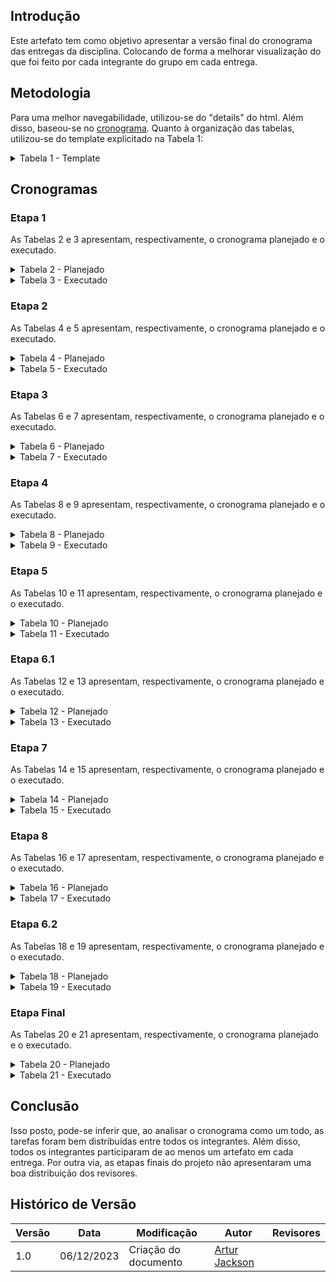 ## Introdução

Este artefato tem como objetivo apresentar a versão final do cronograma das entregas da disciplina. Colocando de forma a melhorar visualização do que foi feito por cada integrante do grupo em cada entrega.

## Metodologia

Para uma melhor navegabilidade, utilizou-se do "details" do html. Além disso, baseou-se no [cronograma](/docs/planejamentoProj/cronograma_executado.md). Quanto à organização das tabelas, utilizou-se do template explicitado na Tabela 1:

<details>

<summary> Tabela 1 - Template </summary>

<center>

<table>
    <tr>
        <td></td>
        <td><b><a href = "https://github.com/Amandaaaaabreu">Amanda Gonçalves</b></td>
        <td><b><a href = "https://github.com/arthurrsousa">Arthur Sousa</b></td>
        <td><b><a href = "https://github.com/artur-jack">Artur Jackson</b></td>
        <td><b><a href = "https://github.com/FauseSkyWalker">Fause Carlos</b></td>
        <td><b><a href = "https://github.com/FHansen98">Felipe Hansen</b></td>
        <td><b><a href = "https://github.com/Juan-Ricarte">Juan Pablo</b></td>
        <td><b><a href = "https://github.com/lucaslobao-18">Lucas Lobão</b></td>
    </tr>
    <tr>
        <td><b>Período de Desenvolvimento</b></td>
        <td>-</td>
        <td>-</td>
        <td>-</td>
        <td>-</td>
        <td>-</td>
        <td>-</td>
        <td>-</b></td>
    </tr>
    <tr>
        <td>Atividade realizada(s).</td>
        <td><ul></ul></td>
        <td><ul></ul></td>
        <td><ul></ul></td>
        <td><ul></ul></td>
        <td><ul></ul></td>
        <td><ul></ul></td>
        <td><ul></ul></td>
    </tr>
    <tr>
        <td><b>Período de revisão</b></td>
        <td>-</td>
        <td>-</td>
        <td>-</td>
        <td>-</td>
        <td>-</td>
        <td>-</td>
        <td>-</td>
    </tr>
    <tr>
        <td>Atividade revisada(s).</td>
        <td><ul></ul></td>
        <td><ul></ul></td>
        <td><ul></ul></td>
        <td><ul></ul></td>
        <td><ul></ul></td>
        <td><ul></ul></td>
        <td><ul></ul></td>
    </tr>
</table>

<font>Fonte: <a href='https://github.com/artur-jack'>Artur Jackson</a></font>

</center>

</details>

## Cronogramas

### Etapa 1

As Tabelas 2 e 3 apresentam, respectivamente, o cronograma planejado e o executado.

<details>

<summary> Tabela 2 - Planejado </summary>

<center>

<table>
    <tr>
        <td></td>
        <td><b><a href = "https://github.com/Amandaaaaabreu">Amanda Gonçalves</b></td>
        <td><b><a href = "https://github.com/arthurrsousa">Arthur Sousa</b></td>
        <td><b><a href = "https://github.com/artur-jack">Artur Jackson</b></td>
        <td><b><a href = "https://github.com/FauseSkyWalker">Fause Carlos</b></td>
        <td><b><a href = "https://github.com/FHansen98">Felipe Hansen</b></td>
        <td><b><a href = "https://github.com/Juan-Ricarte">Juan Pablo</b></td>
        <td><b><a href = "https://github.com/lucaslobao-18">Lucas Lobão</b></td>
    </tr>
    <tr>
        <td><b>Período de Desenvolvimento</b></td>
        <td>30/08/2023 <br> 22/09/2023</td>
        <td>-</td>
        <td>-</td>
        <td>-</td>
        <td>-</td>
        <td>-</td>
        <td>-</b></td>
    </tr>
    <tr>
        <td>Atividade realizada(s).</td>
        <td><ul><li><a href = "https://interacao-humano-computador.github.io/2023.2--BRB-Mobilidade/planejamentoProj/lista_Site/">Sites avaliados</a>; <br></li><li> <a href = "https://interacao-humano-computador.github.io/2023.2--BRB-Mobilidade/planejamentoProj/site/">Site selecionado</a>; <br></li><li> <a href = "https://interacao-humano-computador.github.io/2023.2--BRB-Mobilidade/planejamentoProj/heat/">Heatmap</a>; <br></li><li> <a href = "https://interacao-humano-computador.github.io/2023.2--BRB-Mobilidade/planejamentoProj/ferramentas/">Ferramentas</a>; <br></li><li> <a href = "https://interacao-humano-computador.github.io/2023.2--BRB-Mobilidade/">Documentar equipe</a>;</li></ul></td>
        <td><ul><li><a href = "https://interacao-humano-computador.github.io/2023.2--BRB-Mobilidade/planejamentoProj/lista_Site/">Sites avaliados</a>; <br></li> <li><a href = "https://interacao-humano-computador.github.io/2023.2--BRB-Mobilidade/planejamentoProj/site/">Site selecionado</a>; <br></li><li> <a href = "https://interacao-humano-computador.github.io/2023.2--BRB-Mobilidade/planejamentoProj/heat/">Heatmap</a>; <br></li><li> <a href = "https://interacao-humano-computador.github.io/2023.2--BRB-Mobilidade/planejamentoProj/ferramentas/">Ferramentas</a>;<br></li><li> <a href = "https://interacao-humano-computador.github.io/2023.2--BRB-Mobilidade/planejamentoProj/cronogramas/#introducao">Cronograma</a>;</li><li> <a href = "https://interacao-humano-computador.github.io/2023.2--BRB-Mobilidade/">Documentar equipe</a>;</li></ul></td>
        <td><ul><li><a href = "https://interacao-humano-computador.github.io/2023.2--BRB-Mobilidade/planejamentoProj/lista_Site/">Sites avaliados</a>; <br></li> <li><a href = "https://interacao-humano-computador.github.io/2023.2--BRB-Mobilidade/planejamentoProj/site/">Site selecionado</a>; <br></li><li> <a href = "https://interacao-humano-computador.github.io/2023.2--BRB-Mobilidade/planejamentoProj/heat/">Heatmap</a>; <br></li><li> <a href = "https://interacao-humano-computador.github.io/2023.2--BRB-Mobilidade/planejamentoProj/ferramentas/">Ferramentas</a>;<br></li><li> <a href = "https://interacao-humano-computador.github.io/2023.2--BRB-Mobilidade/planejamentoProj/cronogramas/#introducao">Cronograma</a>;</li></ul></td>
        <td><ul><li><a href = "https://interacao-humano-computador.github.io/2023.2--BRB-Mobilidade/planejamentoProj/lista_Site/">Sites avaliados</a>; <br></li> <li><a href = "https://interacao-humano-computador.github.io/2023.2--BRB-Mobilidade/planejamentoProj/site/">Site selecionado</a>; <br></li><li> <a href = "https://interacao-humano-computador.github.io/2023.2--BRB-Mobilidade/planejamentoProj/heat/">Heatmap</a>; <br></li><li> <a href = "https://interacao-humano-computador.github.io/2023.2--BRB-Mobilidade/planejamentoProj/ferramentas/">Ferramentas</a>;<br></li><li> <a href = "https://interacao-humano-computador.github.io/2023.2--BRB-Mobilidade/planejamentoProj/process_des/">Processo de design</a>;</li></ul></td>
        <td><ul><li><a href = "https://interacao-humano-computador.github.io/2023.2--BRB-Mobilidade/planejamentoProj/lista_Site/">Sites avaliados</a>; <br></li><li> <a href = "https://interacao-humano-computador.github.io/2023.2--BRB-Mobilidade/planejamentoProj/site/">Site selecionado</a>; <br></li><li> <a href = "https://interacao-humano-computador.github.io/2023.2--BRB-Mobilidade/planejamentoProj/heat/">Heatmap</a>; <br></li><li> <a href = "https://interacao-humano-computador.github.io/2023.2--BRB-Mobilidade/planejamentoProj/ferramentas/">Ferramentas</a>; <br><li> Criação do gitpages</li></ul></td>
        <td><ul><li><a href = "https://interacao-humano-computador.github.io/2023.2--BRB-Mobilidade/planejamentoProj/lista_Site/">Sites avaliados</a>; <br></li> <li><a href = "https://interacao-humano-computador.github.io/2023.2--BRB-Mobilidade/planejamentoProj/site/">Site selecionado</a>; <br></li><li> <a href = "https://interacao-humano-computador.github.io/2023.2--BRB-Mobilidade/planejamentoProj/heat/">Heatmap</a>; <br></li><li> <a href = "https://interacao-humano-computador.github.io/2023.2--BRB-Mobilidade/planejamentoProj/ferramentas/">Ferramentas</a>;<br></li><li> <a href = "https://interacao-humano-computador.github.io/2023.2--BRB-Mobilidade/">Documentar equipe</a>;</li></ul></td>
        <td><ul><li><a href = "https://interacao-humano-computador.github.io/2023.2--BRB-Mobilidade/planejamentoProj/lista_Site/">Sites avaliados</a>; <br></li> <li><a href = "https://interacao-humano-computador.github.io/2023.2--BRB-Mobilidade/planejamentoProj/site/">Site selecionado</a>; <br></li><li> <a href = "https://interacao-humano-computador.github.io/2023.2--BRB-Mobilidade/planejamentoProj/heat/">Heatmap</a>; <br></li><li> <a href = "https://interacao-humano-computador.github.io/2023.2--BRB-Mobilidade/planejamentoProj/ferramentas/">Ferramentas</a>;<br></li><li> <a href = "https://interacao-humano-computador.github.io/2023.2--BRB-Mobilidade/planejamentoProj/process_des/">Processo de design</a>;</li></ul></td>
    </tr>
    <tr>
        <td>Período de revisão</td>
        <td>02/09/2023 <br> 23/09/2023</td>
        <td>-</td>
        <td>-</td>
        <td>-</td>
        <td>-</td>
        <td>-</td>
        <td></td>
    </tr>
    <tr>
        <td><b>Atividade revisada(s).</b></td>
        <td><ul><li><a href = "https://interacao-humano-computador.github.io/2023.2--BRB-Mobilidade/planejamentoProj/lista_Site/">Sites avaliados</a>; <br></li> <li><a href = "https://interacao-humano-computador.github.io/2023.2--BRB-Mobilidade/planejamentoProj/site/">Site selecionado</a>; <br></li><li> <a href = "https://interacao-humano-computador.github.io/2023.2--BRB-Mobilidade/planejamentoProj/heat/">Heatmap</a>; <br></li><li> <a href = "https://interacao-humano-computador.github.io/2023.2--BRB-Mobilidade/planejamentoProj/ferramentas/">Ferramentas</a>;<br></li></ul></td>
        <td><ul><li><a href = "https://interacao-humano-computador.github.io/2023.2--BRB-Mobilidade/planejamentoProj/lista_Site/">Sites avaliados</a>; <br></li> <li><a href = "https://interacao-humano-computador.github.io/2023.2--BRB-Mobilidade/planejamentoProj/site/">Site selecionado</a>; <br></li><li> <a href = "https://interacao-humano-computador.github.io/2023.2--BRB-Mobilidade/planejamentoProj/heat/">Heatmap</a>; <br></li></ul></td>
        <td><ul><li><a href = "https://interacao-humano-computador.github.io/2023.2--BRB-Mobilidade/planejamentoProj/lista_Site/">Sites avaliados</a>; <br></li> <li><a href = "https://interacao-humano-computador.github.io/2023.2--BRB-Mobilidade/planejamentoProj/site/">Site selecionado</a>; <br></li><li> <a href = "https://interacao-humano-computador.github.io/2023.2--BRB-Mobilidade/planejamentoProj/heat/">Heatmap</a>; <br></li><li> <a href = "https://interacao-humano-computador.github.io/2023.2--BRB-Mobilidade/planejamentoProj/process_des/">Processo de design</a>;</li></ul></td>
        <td><ul><li><a href = "https://interacao-humano-computador.github.io/2023.2--BRB-Mobilidade/planejamentoProj/lista_Site/">Sites avaliados</a>; <br></li> <li><a href = "https://interacao-humano-computador.github.io/2023.2--BRB-Mobilidade/planejamentoProj/site/">Site selecionado</a>; <br></li><li> <a href = "https://interacao-humano-computador.github.io/2023.2--BRB-Mobilidade/planejamentoProj/heat/">Heatmap</a>; <br></li><li> <a href = "https://interacao-humano-computador.github.io/2023.2--BRB-Mobilidade/">Documentar equipe</a>;</li></ul></td>
        <td><ul><li><a href = "https://interacao-humano-computador.github.io/2023.2--BRB-Mobilidade/planejamentoProj/lista_Site/">Sites avaliados</a>; <br></li> <li><a href = "https://interacao-humano-computador.github.io/2023.2--BRB-Mobilidade/planejamentoProj/site/">Site selecionado</a>; <br></li><li> <a href = "https://interacao-humano-computador.github.io/2023.2--BRB-Mobilidade/planejamentoProj/heat/">Heatmap</a>; <br></li></ul></td>
        <td><ul><li><a href = "https://interacao-humano-computador.github.io/2023.2--BRB-Mobilidade/planejamentoProj/lista_Site/">Sites avaliados</a>; <br></li> <li><a href = "https://interacao-humano-computador.github.io/2023.2--BRB-Mobilidade/planejamentoProj/site/">Site selecionado</a>; <br></li><li> <a href = "https://interacao-humano-computador.github.io/2023.2--BRB-Mobilidade/planejamentoProj/heat/">Heatmap</a>; <br></li><li> <a href = "https://interacao-humano-computador.github.io/2023.2--BRB-Mobilidade/planejamentoProj/cronogramas/#introducao">Cronograma</a>;</li></ul></td>
        <td><ul><li><a href = "https://interacao-humano-computador.github.io/2023.2--BRB-Mobilidade/planejamentoProj/lista_Site/">Sites avaliados</a>; <br></li> <li><a href = "https://interacao-humano-computador.github.io/2023.2--BRB-Mobilidade/planejamentoProj/site/">Site selecionado</a>; <br></li><li> <a href = "https://interacao-humano-computador.github.io/2023.2--BRB-Mobilidade/planejamentoProj/heat/">Heatmap</a>; <br></li><li>Criação do gitpages</li></ul></td>
    </tr>
</table>

<font>Fonte: <a href='https://github.com/artur-jack'>Artur Jackson</a></font>

</center>

</details>

<details>

<summary> Tabela 3 - Executado </summary>

<center>

<table>
    <tr>
        <td></td>
        <td><b><a href = "https://github.com/Amandaaaaabreu">Amanda Gonçalves</b></td>
        <td><b><a href = "https://github.com/arthurrsousa">Arthur Sousa</b></td>
        <td><b><a href = "https://github.com/artur-jack">Artur Jackson</b></td>
        <td><b><a href = "https://github.com/FauseSkyWalker">Fause Carlos</b></td>
        <td><b><a href = "https://github.com/FHansen98">Felipe Hansen</b></td>
        <td><b><a href = "https://github.com/Juan-Ricarte">Juan Pablo</b></td>
        <td><b><a href = "https://github.com/lucaslobao-18">Lucas Lobão</b></td>
    </tr>
    <tr>
        <td><b>Período de Desenvolvimento</b></td>
        <td>30/08/2023 <br> 29/09/2023</td>
        <td>-</td>
        <td>-</td>
        <td>-</td>
        <td>-</td>
        <td>-</td>
        <td>-</b></td>
    </tr>
    <tr>
        <td>Atividade realizada(s).</td>
        <td><ul><li><a href = "https://interacao-humano-computador.github.io/2023.2--BRB-Mobilidade/planejamentoProj/lista_Site/">Sites avaliados</a>; <br></li><li> <a href = "https://interacao-humano-computador.github.io/2023.2--BRB-Mobilidade/planejamentoProj/site/">Site selecionado</a>; <br></li><li> <a href = "https://interacao-humano-computador.github.io/2023.2--BRB-Mobilidade/planejamentoProj/heat/">Heatmap</a>; <br></li><li> <a href = "https://interacao-humano-computador.github.io/2023.2--BRB-Mobilidade/planejamentoProj/ferramentas/">Ferramentas</a>; <br></li><li> <a href = "https://interacao-humano-computador.github.io/2023.2--BRB-Mobilidade/">Documentar equipe</a>;</li></ul></td>
        <td><ul><li><a href = "https://interacao-humano-computador.github.io/2023.2--BRB-Mobilidade/planejamentoProj/lista_Site/">Sites avaliados</a>; <br></li> <li><a href = "https://interacao-humano-computador.github.io/2023.2--BRB-Mobilidade/planejamentoProj/site/">Site selecionado</a>; <br></li><li> <a href = "https://interacao-humano-computador.github.io/2023.2--BRB-Mobilidade/planejamentoProj/heat/">Heatmap</a>; <br></li><li> <a href = "https://interacao-humano-computador.github.io/2023.2--BRB-Mobilidade/planejamentoProj/ferramentas/">Ferramentas</a>;<br></li><li> <a href = "https://interacao-humano-computador.github.io/2023.2--BRB-Mobilidade/planejamentoProj/cronogramas/#introducao">Cronograma</a>;</li><li> <a href = "https://interacao-humano-computador.github.io/2023.2--BRB-Mobilidade/">Documentar equipe</a>;</li></ul></td>
        <td><ul><li><a href = "https://interacao-humano-computador.github.io/2023.2--BRB-Mobilidade/planejamentoProj/lista_Site/">Sites avaliados</a>; <br></li> <li><a href = "https://interacao-humano-computador.github.io/2023.2--BRB-Mobilidade/planejamentoProj/site/">Site selecionado</a>; <br></li><li> <a href = "https://interacao-humano-computador.github.io/2023.2--BRB-Mobilidade/planejamentoProj/heat/">Heatmap</a>; <br></li><li> <a href = "https://interacao-humano-computador.github.io/2023.2--BRB-Mobilidade/planejamentoProj/ferramentas/">Ferramentas</a>;<br></li><li> <a href = "https://interacao-humano-computador.github.io/2023.2--BRB-Mobilidade/planejamentoProj/cronogramas/#introducao">Cronograma</a>;</li></ul></td>
        <td><ul><li><a href = "https://interacao-humano-computador.github.io/2023.2--BRB-Mobilidade/planejamentoProj/lista_Site/">Sites avaliados</a>; <br></li> <li><a href = "https://interacao-humano-computador.github.io/2023.2--BRB-Mobilidade/planejamentoProj/site/">Site selecionado</a>; <br></li><li> <a href = "https://interacao-humano-computador.github.io/2023.2--BRB-Mobilidade/planejamentoProj/heat/">Heatmap</a>; <br></li><li> <a href = "https://interacao-humano-computador.github.io/2023.2--BRB-Mobilidade/planejamentoProj/ferramentas/">Ferramentas</a>;<br></li><li> <a href = "https://interacao-humano-computador.github.io/2023.2--BRB-Mobilidade/planejamentoProj/process_des/">Processo de design</a>;</li></ul></td>
        <td><ul><li><a href = "https://interacao-humano-computador.github.io/2023.2--BRB-Mobilidade/planejamentoProj/lista_Site/">Sites avaliados</a>; <br></li><li> <a href = "https://interacao-humano-computador.github.io/2023.2--BRB-Mobilidade/planejamentoProj/site/">Site selecionado</a>; <br></li><li> <a href = "https://interacao-humano-computador.github.io/2023.2--BRB-Mobilidade/planejamentoProj/heat/">Heatmap</a>; <br></li><li> <a href = "https://interacao-humano-computador.github.io/2023.2--BRB-Mobilidade/planejamentoProj/ferramentas/">Ferramentas</a>; <br><li> Criação do gitpages</li></ul></td>
        <td><ul><li><a href = "https://interacao-humano-computador.github.io/2023.2--BRB-Mobilidade/planejamentoProj/lista_Site/">Sites avaliados</a>; <br></li> <li><a href = "https://interacao-humano-computador.github.io/2023.2--BRB-Mobilidade/planejamentoProj/site/">Site selecionado</a>; <br></li><li> <a href = "https://interacao-humano-computador.github.io/2023.2--BRB-Mobilidade/planejamentoProj/heat/">Heatmap</a>; <br></li><li> <a href = "https://interacao-humano-computador.github.io/2023.2--BRB-Mobilidade/planejamentoProj/ferramentas/">Ferramentas</a>;<br></li><li> <a href = "https://interacao-humano-computador.github.io/2023.2--BRB-Mobilidade/">Documentar equipe</a>;</li></ul></td>
        <td><ul><li><a href = "https://interacao-humano-computador.github.io/2023.2--BRB-Mobilidade/planejamentoProj/lista_Site/">Sites avaliados</a>; <br></li> <li><a href = "https://interacao-humano-computador.github.io/2023.2--BRB-Mobilidade/planejamentoProj/site/">Site selecionado</a>; <br></li><li> <a href = "https://interacao-humano-computador.github.io/2023.2--BRB-Mobilidade/planejamentoProj/heat/">Heatmap</a>; <br></li><li> <a href = "https://interacao-humano-computador.github.io/2023.2--BRB-Mobilidade/planejamentoProj/ferramentas/">Ferramentas</a>;<br></li><li> <a href = "https://interacao-humano-computador.github.io/2023.2--BRB-Mobilidade/planejamentoProj/process_des/">Processo de design</a>;</li></ul></td>
    </tr>
    <tr>
        <td><b>Período de revisão</b></td>
        <td>02/09/2023 <br> 29/09/2023</td>
        <td>-</td>
        <td>-</td>
        <td>-</td>
        <td>-</td>
        <td>-</td>
        <td>-</td>
    </tr>
    <tr>
        <td>Atividade revisada(s).</td>
        <td><ul><li><a href = "https://interacao-humano-computador.github.io/2023.2--BRB-Mobilidade/planejamentoProj/site/">Site selecionado</a>; <br></li><li> <a href = "https://interacao-humano-computador.github.io/2023.2--BRB-Mobilidade/planejamentoProj/heat/">Heatmap</a>; </li></ul></td>
        <td><ul><li> <a href = "https://interacao-humano-computador.github.io/2023.2--BRB-Mobilidade/">Documentar equipe</a>;</li><li>Criação do gitpages</li></ul></td>
        <td><ul><li> <a href = "https://interacao-humano-computador.github.io/2023.2--BRB-Mobilidade/planejamentoProj/ferramentas/">Ferramentas</a>;</li></ul></td>
        <td><ul><li><a href = "https://interacao-humano-computador.github.io/2023.2--BRB-Mobilidade/planejamentoProj/lista_Site/">Sites avaliados</a>;</li></ul></td>
        <td><ul><li><a href = "https://interacao-humano-computador.github.io/2023.2--BRB-Mobilidade/planejamentoProj/lista_Site/">Sites avaliados</a>;</li></ul></td>
        <td><ul><li><a href = "https://interacao-humano-computador.github.io/2023.2--BRB-Mobilidade/planejamentoProj/lista_Site/">Sites avaliados</a>; <br></li></ul></td>
        <td><ul><li> <a href = "https://interacao-humano-computador.github.io/2023.2--BRB-Mobilidade/planejamentoProj/process_des/">Processo de design</a>;</li></ul></td>
    </tr>
</table>

<font>Fonte: <a href='https://github.com/artur-jack'>Artur Jackson</a></font>

</center>

</details>

### Etapa 2

As Tabelas 4 e 5 apresentam, respectivamente, o cronograma planejado e o executado.

<details>

<summary> Tabela 4 - Planejado </summary>

<center>

<table>
    <tr>
        <td></td>
        <td><b><a href = "https://github.com/Amandaaaaabreu">Amanda Gonçalves</b></td>
        <td><b><a href = "https://github.com/arthurrsousa">Arthur Sousa</b></td>
        <td><b><a href = "https://github.com/artur-jack">Artur Jackson</b></td>
        <td><b><a href = "https://github.com/FauseSkyWalker">Fause Carlos</b></td>
        <td><b><a href = "https://github.com/FHansen98">Felipe Hansen</b></td>
        <td><b><a href = "https://github.com/Juan-Ricarte">Juan Pablo</b></td>
        <td><b><a href = "https://github.com/lucaslobao-18">Lucas Lobão</b></td>
    </tr>
    <tr>
        <td><b>Período de Desenvolvimento</b></td>
        <td>03/10/2023<br>11/10/2023</td>
        <td>-</td>
        <td>-</td>
        <td>-</td>
        <td>-</td>
        <td>-</td>
        <td>-</b></td>
    </tr>
    <tr>
        <td>Atividade realizada(s).</td>
        <td><ul><li><a href = "https://interacao-humano-computador.github.io/2023.2--BRB-Mobilidade/analiseRequisitos/perfil_do_usuario/">Criação do perfil do usuário</a>; <br></li></ul></td>
        <td><ul><li><a href = "https://interacao-humano-computador.github.io/2023.2--BRB-Mobilidade/analiseRequisitos/analise_tarefas/sobre_analise_tarefas/">Análise das tarefas do usuário</a>; <br></li></ul></td>
        <td><ul><li><a href = "https://interacao-humano-computador.github.io/2023.2--BRB-Mobilidade/analiseRequisitos/personas/">Criação das personas</a>; <br></li></ul></td>
        <td><ul><li><a href = "https://interacao-humano-computador.github.io/2023.2--BRB-Mobilidade/analiseRequisitos/personas/">Criação das personas</a>; <br></li></ul></td>
        <td><ul><li><a href = "https://interacao-humano-computador.github.io/2023.2--BRB-Mobilidade/analiseRequisitos/aspectos_eticos/">Aspectos éticos de pesquisa envolvendo pessoas</a>; <br></li></ul></td>
        <td><ul><li><a href = "https://interacao-humano-computador.github.io/2023.2--BRB-Mobilidade/analiseRequisitos/aspectos_eticos/">Aspectos éticos de pesquisa envolvendo pessoas</a>; <br></li></ul></td>
        <td><ul><li><a href = "https://interacao-humano-computador.github.io/2023.2--BRB-Mobilidade/analiseRequisitos/perfil_do_usuario/">Criação do perfil do usuário</a>; <br></li></ul></td>
    </tr>
    <tr>
        <td><b>Período de revisão</b></td>
        <td>11/10/2023<br>12/10/2023</td>
        <td>-</td>
        <td>-</td>
        <td>-</td>
        <td>-</td>
        <td>-</td>
        <td>-</td>
    </tr>
    <tr>
        <td>Atividade revisada(s).</td>
        <td><ul></ul></td>
        <td><ul><li><a href = "https://interacao-humano-computador.github.io/2023.2--BRB-Mobilidade/analiseRequisitos/aspectos_eticos/">Aspectos éticos de pesquisa envolvendo pessoas</a>; <br></li></ul></td>
        <td><ul></ul></td>
        <td><ul></ul></td>
        <td><ul><li><a href = "https://interacao-humano-computador.github.io/2023.2--BRB-Mobilidade/analiseRequisitos/analise_tarefas/sobre_analise_tarefas/">Análise das tarefas do usuário</a>; <br></li></ul></td>
        <td><ul><li><a href = "https://interacao-humano-computador.github.io/2023.2--BRB-Mobilidade/analiseRequisitos/perfil_do_usuario/">Criação do perfil do usuário</a>; <br></li></ul></td>
        <td><ul><li><a href = "https://interacao-humano-computador.github.io/2023.2--BRB-Mobilidade/analiseRequisitos/personas/">Criação das personas</a>; <br></li></ul></td>
    </tr>
</table>

<font>Fonte: <a href='https://github.com/artur-jack'>Artur Jackson</a></font>

</center>

</details>

<details>

<summary> Tabela 5 - Executado </summary>

<center>

<table>
    <tr>
        <td></td>
        <td><b><a href = "https://github.com/Amandaaaaabreu">Amanda Gonçalves</b></td>
        <td><b><a href = "https://github.com/arthurrsousa">Arthur Sousa</b></td>
        <td><b><a href = "https://github.com/artur-jack">Artur Jackson</b></td>
        <td><b><a href = "https://github.com/FauseSkyWalker">Fause Carlos</b></td>
        <td><b><a href = "https://github.com/FHansen98">Felipe Hansen</b></td>
        <td><b><a href = "https://github.com/Juan-Ricarte">Juan Pablo</b></td>
        <td><b><a href = "https://github.com/lucaslobao-18">Lucas Lobão</b></td>
    </tr>
    <tr>
        <td><b>Período de Desenvolvimento</b></td>
        <td>03/10/2023 <br> 14/10/2023</td>
        <td>-</td>
        <td>-</td>
        <td>-</td>
        <td>-</td>
        <td>-</td>
        <td>-</b></td>
    </tr>
    <tr>
        <td>Atividade realizada(s).</td>
        <td><ul><li><a href = "https://interacao-humano-computador.github.io/2023.2--BRB-Mobilidade/analiseRequisitos/perfil_do_usuario/">Criação do perfil do usuário</a>; <br></li><li><a href = "https://interacao-humano-computador.github.io/2023.2--BRB-Mobilidade/analiseRequisitos/analise_tarefas/sobre_analise_tarefas/">Análise das tarefas do usuário</a>; <br></li></ul>
        <td><ul><li><a href = "https://interacao-humano-computador.github.io/2023.2--BRB-Mobilidade/analiseRequisitos/perfil_do_usuario/">Criação do perfil do usuário</a>; <br></li></td></ul></td>
        <td><ul><li><a href = "https://interacao-humano-computador.github.io/2023.2--BRB-Mobilidade/analiseRequisitos/personas/">Criação das personas</a>; <br></li><li><a href = "https://interacao-humano-computador.github.io/2023.2--BRB-Mobilidade/analiseRequisitos/analise_tarefas/sobre_analise_tarefas/">Análise das tarefas do usuário</a>; <br></li></ul></td>
        <td><ul><li><a href = "https://interacao-humano-computador.github.io/2023.2--BRB-Mobilidade/analiseRequisitos/aspectos_eticos/">Aspectos éticos de pesquisa envolvendo pessoas</a>; <br></li><li><a href = "https://interacao-humano-computador.github.io/2023.2--BRB-Mobilidade/analiseRequisitos/analise_tarefas/sobre_analise_tarefas/">Análise das tarefas do usuário</a>; <br></li></ul></td>
        <td><ul><li><a href = "https://interacao-humano-computador.github.io/2023.2--BRB-Mobilidade/analiseRequisitos/analise_tarefas/sobre_analise_tarefas/">Análise das tarefas do usuário</a>; <br></li></ul></td>
        <td><ul><li><a href = "https://interacao-humano-computador.github.io/2023.2--BRB-Mobilidade/analiseRequisitos/personas/">Criação das personas</a>; <br></li><li><a href = "https://interacao-humano-computador.github.io/2023.2--BRB-Mobilidade/analiseRequisitos/cenario/">Criação dos cenários</a>; <br></li></ul></td>
        <td><ul><li><a href = "https://interacao-humano-computador.github.io/2023.2--BRB-Mobilidade/analiseRequisitos/analise_tarefas/sobre_analise_tarefas/">Análise das tarefas do usuário</a>; <br></li></ul></td>
    </tr>
    <tr>
        <td><b>Período de revisão</b></td>
        <td>11/10/2023<br>15/10/2023</td>
        <td>-</td>
        <td>-</td>
        <td>-</td>
        <td>-</td>
        <td>-</td>
        <td>-</td>
    </tr>
    <tr>
        <td>Atividade revisada(s).</td>
        <td><ul><li><a href = "https://interacao-humano-computador.github.io/2023.2--BRB-Mobilidade/analiseRequisitos/personas/">Criação das personas</a>; <br></li></ul></td>
        <td><ul><li><a href = "https://interacao-humano-computador.github.io/2023.2--BRB-Mobilidade/analiseRequisitos/analise_tarefas/sobre_analise_tarefas/">Análise das tarefas do usuário</a>; <br></li><li><a href = "https://interacao-humano-computador.github.io/2023.2--BRB-Mobilidade/analiseRequisitos/aspectos_eticos/">Aspectos éticos de pesquisa envolvendo pessoas</a>; <br></li></ul></td>
        <td><ul><li><a href = "https://interacao-humano-computador.github.io/2023.2--BRB-Mobilidade/analiseRequisitos/perfil_do_usuario/">Criação do perfil do usuário</a>; <br></li><li><a href = "https://interacao-humano-computador.github.io/2023.2--BRB-Mobilidade/analiseRequisitos/personas/">Criação das personas</a>; <br></li><li><a href = "https://interacao-humano-computador.github.io/2023.2--BRB-Mobilidade/analiseRequisitos/cenario/">Criação dos cenários</a>; <br></li></ul></td>
        <td><ul></ul></td>
        <td><ul></ul></td>
        <td><ul></ul></td>
        <td><ul></ul></td>
    </tr>
</table>

<font>Fonte: <a href='https://github.com/artur-jack'>Artur Jackson</a></font>

</center>

</details>

### Etapa 3

As Tabelas 6 e 7 apresentam, respectivamente, o cronograma planejado e o executado.

<details>

<summary> Tabela 6 - Planejado </summary>

<center>

<table>
    <tr>
        <td></td>
        <td><b><a href = "https://github.com/Amandaaaaabreu">Amanda Gonçalves</b></td>
        <td><b><a href = "https://github.com/arthurrsousa">Arthur Sousa</b></td>
        <td><b><a href = "https://github.com/artur-jack">Artur Jackson</b></td>
        <td><b><a href = "https://github.com/FauseSkyWalker">Fause Carlos</b></td>
        <td><b><a href = "https://github.com/FHansen98">Felipe Hansen</b></td>
        <td><b><a href = "https://github.com/Juan-Ricarte">Juan Pablo</b></td>
        <td><b><a href = "https://github.com/lucaslobao-18">Lucas Lobão</b></td>
    </tr>
    <tr>
        <td><b>Período de Desenvolvimento</b></td>
        <td>17/10/2023 <br> 20/10/2023</td>
        <td>-</td>
        <td>-</td>
        <td>-</td>
        <td>-</td>
        <td>-</td>
        <td>-</b></td>
    </tr>
    <tr>
        <td>Atividade realizada(s).</td>
        <td><ul><li><a href = "https://interacao-humano-computador.github.io/2023.2--BRB-Mobilidade/analiseRequisitos/caracteristicas_gerais/">Caracteristicas da Plataforma</a>; <br></li></ul></td>
        <td><ul><li><a href = "https://interacao-humano-computador.github.io/2023.2--BRB-Mobilidade/analiseRequisitos/principios_gerais/">Princípios gerais do projeto</a>; <br></li></ul></td>
        <td><ul><li><a href = "https://interacao-humano-computador.github.io/2023.2--BRB-Mobilidade/analiseRequisitos/metas_usa/">Determinar metas de usabilidade</a>; <br></li></ul></td>
        <td><ul><li><a href = "https://interacao-humano-computador.github.io/2023.2--BRB-Mobilidade/analiseRequisitos/principios_gerais/">Princípios gerais do projeto</a>; <br></li></ul></td>
        <td><ul><li><a href = "https://interacao-humano-computador.github.io/2023.2--BRB-Mobilidade/analiseRequisitos/caracteristicas_gerais/">Caracteristicas da Plataforma</a>; <br></li></ul></td>
        <td><ul><li><a href = "https://interacao-humano-computador.github.io/2023.2--BRB-Mobilidade/analiseRequisitos/metas_usa/">Determinar metas de usabilidade</a>; <br></li></ul></td>
        <td><ul><li><a href = "https://interacao-humano-computador.github.io/2023.2--BRB-Mobilidade/analiseRequisitos/guia_de_estilo/">Guia de estilo</a>; <br></li></ul></td>
    </tr>
    <tr>
        <td><b>Período de revisão</b></td>
        <td>20/10/2023 <br> 21/10/2023</td>
        <td>-</td>
        <td>-</td>
        <td>-</td>
        <td>-</td>
        <td>-</td>
        <td>-</td>
    </tr>
    <tr>
        <td>Atividade revisada(s).</td>
        <td><ul></ul></td>
        <td><ul><li><a href = "https://interacao-humano-computador.github.io/2023.2--BRB-Mobilidade/analiseRequisitos/metas_usa/">Determinar metas de usabilidade</a>; <br></li><li><a href = "https://interacao-humano-computador.github.io/2023.2--BRB-Mobilidade/analiseRequisitos/caracteristicas_gerais/">Caracteristicas da Plataforma</a>; <br></li></ul></td>
        <td><ul><li><a href = "https://interacao-humano-computador.github.io/2023.2--BRB-Mobilidade/analiseRequisitos/principios_gerais/">Princípios gerais do projeto</a>; <br></li></ul></td>
        <td><ul></ul></td>
        <td><ul><li><a href = "https://interacao-humano-computador.github.io/2023.2--BRB-Mobilidade/analiseRequisitos/guia_de_estilo/">Guia de estilo</a>; <br></li></ul></td>
        <td><ul></ul></td>
        <td><ul></ul></td>
    </tr>
</table>

<font>Fonte: <a href='https://github.com/artur-jack'>Artur Jackson</a></font>

</center>

</details>

<details>

<summary> Tabela 7 - Executado </summary>

<center>

<table>
    <tr>
        <td></td>
        <td><b><a href = "https://github.com/Amandaaaaabreu">Amanda Gonçalves</b></td>
        <td><b><a href = "https://github.com/arthurrsousa">Arthur Sousa</b></td>
        <td><b><a href = "https://github.com/artur-jack">Artur Jackson</b></td>
        <td><b><a href = "https://github.com/FauseSkyWalker">Fause Carlos</b></td>
        <td><b><a href = "https://github.com/FHansen98">Felipe Hansen</b></td>
        <td><b><a href = "https://github.com/Juan-Ricarte">Juan Pablo</b></td>
        <td><b><a href = "https://github.com/lucaslobao-18">Lucas Lobão</b></td>
    </tr>
    <tr>
        <td><b>Período de Desenvolvimento</b></td>
        <td>19/10/2023<br>21/10/2023</td>
        <td>-</td>
        <td>-</td>
        <td>-</td>
        <td>-</td>
        <td>-</td>
        <td>-</b></td>
    </tr>
    <tr>
        <td>Atividade realizada(s).</td>
        <td><ul><li><a href = "https://interacao-humano-computador.github.io/2023.2--BRB-Mobilidade/analiseRequisitos/caracteristicas_gerais/">Caracteristicas da Plataforma</a>; <br></li></ul></td>
        <td><ul><li><a href = "https://interacao-humano-computador.github.io/2023.2--BRB-Mobilidade/analiseRequisitos/principios_gerais/">Princípios gerais do projeto</a>; <br></li></ul></td>
        <td><ul><li><a href = "https://interacao-humano-computador.github.io/2023.2--BRB-Mobilidade/analiseRequisitos/metas_usa/">Determinar metas de usabilidade</a>; <br></li></ul></td>
        <td><ul><li><a href = "https://interacao-humano-computador.github.io/2023.2--BRB-Mobilidade/analiseRequisitos/principios_gerais/">Princípios gerais do projeto</a>; <br></li></ul></td>
        <td><ul><li><a href = "https://interacao-humano-computador.github.io/2023.2--BRB-Mobilidade/analiseRequisitos/caracteristicas_gerais/">Caracteristicas da Plataforma</a>; <br></li></ul></td>
        <td><ul><li><a href = "https://interacao-humano-computador.github.io/2023.2--BRB-Mobilidade/analiseRequisitos/metas_usa/">Determinar metas de usabilidade</a>; <br></li></ul></td>
        <td><ul><li><a href = "https://interacao-humano-computador.github.io/2023.2--BRB-Mobilidade/analiseRequisitos/guia_de_estilo/">Guia de estilo</a>; <br></li></ul></td>
    </tr>
    <tr>
        <td><b>Período de revisão</b></td>
        <td>21/10/2023<br>22/10/2023</td>
        <td>-</td>
        <td>-</td>
        <td>-</td>
        <td>-</td>
        <td>-</td>
        <td>-</td>
    </tr>
    <tr>
        <td>Atividade revisada(s).</td>
        <td><ul><li><a href = "https://interacao-humano-computador.github.io/2023.2--BRB-Mobilidade/analiseRequisitos/metas_usa/">Determinar metas de usabilidade</a>; <br></li></ul></td>
        <td><ul><li><a href = "https://interacao-humano-computador.github.io/2023.2--BRB-Mobilidade/analiseRequisitos/metas_usa/">Determinar metas de usabilidade</a>; <br></li><li><a href = "https://interacao-humano-computador.github.io/2023.2--BRB-Mobilidade/analiseRequisitos/caracteristicas_gerais/">Caracteristicas da Plataforma</a>; <br></li></ul></td>
        <td><ul><li><a href = "https://interacao-humano-computador.github.io/2023.2--BRB-Mobilidade/analiseRequisitos/principios_gerais/">Princípios gerais do projeto</a>; <br></li><li><a href = "https://interacao-humano-computador.github.io/2023.2--BRB-Mobilidade/analiseRequisitos/guia_de_estilo/">Guia de estilo</a>; <br></li></ul></td>
        <td><ul>-</ul></td>
        <td><ul>-</ul></td>
        <td><ul>-</ul></td>
        <td><ul>-</ul></td>
    </tr>
</table>

<font>Fonte: <a href='https://github.com/artur-jack'>Artur Jackson</a></font>

</center>

</details>

### Etapa 4

As Tabelas 8 e 9 apresentam, respectivamente, o cronograma planejado e o executado.

<details>

<summary> Tabela 8 - Planejado </summary>

<center>

<table>
    <tr>
        <td></td>
        <td><b><a href = "https://github.com/Amandaaaaabreu">Amanda Gonçalves</b></td>
        <td><b><a href = "https://github.com/arthurrsousa">Arthur Sousa</b></td>
        <td><b><a href = "https://github.com/artur-jack">Artur Jackson</b></td>
        <td><b><a href = "https://github.com/FauseSkyWalker">Fause Carlos</b></td>
        <td><b><a href = "https://github.com/FHansen98">Felipe Hansen</b></td>
        <td><b><a href = "https://github.com/Juan-Ricarte">Juan Pablo</b></td>
        <td><b><a href = "https://github.com/lucaslobao-18">Lucas Lobão</b></td>
    </tr>
    <tr>
        <td><b>Período de Desenvolvimento</b></td>
        <td>24/10/2023<br>27/10/2023</td>
        <td>-</td>
        <td>-</td>
        <td>-</td>
        <td>-</td>
        <td>-</td>
        <td>-</b></td>
    </tr>
    <tr>
        <td>Atividade realizada(s).</td>
        <td><ul><li><a href = "https://interacao-humano-computador.github.io/2023.2--BRB-Mobilidade/designAvaliacao/storyboard/planejamentoResultados/">Planejar Relato resultado Storyboard</a>; <br></li></ul></td>
        <td><ul><li><a href = "https://interacao-humano-computador.github.io/2023.2--BRB-Mobilidade/designAvaliacao/storyboard/planejamentoAvaliacao/">Planejar avaliação do Storyboard</a>; <br></li></ul></td>
        <td><ul><li><a href = "https://interacao-humano-computador.github.io/2023.2--BRB-Mobilidade/designAvaliacao/storyboard/planejamentoResultados/">Planejar Relato resultado Storyboard</a>; <br></li></ul></td>
        <td><ul><li><a href = "https://interacao-humano-computador.github.io/2023.2--BRB-Mobilidade/designAvaliacao/PlanejamentoAvaliacaoTare/">Planejar avaliação da Análise de tarefas</a>; <br></li></ul></td>
        <td><ul><li><a href = "https://interacao-humano-computador.github.io/2023.2--BRB-Mobilidade/designAvaliacao/PlanejamentoAvaliacaoTare/">Planejar avaliação da Análise de tarefas</a>; <br></li></ul></td>
        <td><ul><li><a href = "https://interacao-humano-computador.github.io/2023.2--BRB-Mobilidade/designAvaliacao/planResAn/">Planejar Relato resultado Análise de tarefas</a>; <br></li></ul></td>
        <td><ul><li><a href = "https://interacao-humano-computador.github.io/2023.2--BRB-Mobilidade/designAvaliacao/storyboard/planejamentoAvaliacao/">Planejar avaliação do Storyboard</a>; <br></li></ul></td>
    </tr>
    <tr>
        <td><b>Período de revisão</b></td>
        <td>27/10/2023<br>28/10/2023</td>
        <td>-</td>
        <td>-</td>
        <td>-</td>
        <td>-</td>
        <td>-</td>
        <td>-</td>
    </tr>
    <tr>
        <td>Atividade revisada(s).</td>
        <td><ul><li><a href = "https://interacao-humano-computador.github.io/2023.2--BRB-Mobilidade/designAvaliacao/storyboard/planejamentoAvaliacao/">Planejar avaliação do Storyboard</a>; <br></li></ul></td>
        <td><ul><li><a href = "https://interacao-humano-computador.github.io/2023.2--BRB-Mobilidade/designAvaliacao/storyboard/planejamentoResultados/">Planejar Relato resultado Storyboard</a>; <br></li></ul></td>
        <td><ul>-</ul></td>
        <td><ul>-</ul></td>
        <td><ul><li><a href = "https://interacao-humano-computador.github.io/2023.2--BRB-Mobilidade/designAvaliacao/planResAn/">Planejar Relato resultado Análise de tarefas</a>; <br></li></ul></td>
        <td><ul></ul></td>
        <td><ul><li><a href = "https://interacao-humano-computador.github.io/2023.2--BRB-Mobilidade/designAvaliacao/PlanejamentoAvaliacaoTare/">Planejar avaliação da Análise de tarefas</a>; <br></li></ul></td>
    </tr>
</table>

<font>Fonte: <a href='https://github.com/artur-jack'>Artur Jackson</a></font>

</center>

</details>

<details>

<summary> Tabela 9 - Executado </summary>

<center>

<table>
    <tr>
        <td></td>
        <td><b><a href = "https://github.com/Amandaaaaabreu">Amanda Gonçalves</b></td>
        <td><b><a href = "https://github.com/arthurrsousa">Arthur Sousa</b></td>
        <td><b><a href = "https://github.com/artur-jack">Artur Jackson</b></td>
        <td><b><a href = "https://github.com/FauseSkyWalker">Fause Carlos</b></td>
        <td><b><a href = "https://github.com/FHansen98">Felipe Hansen</b></td>
        <td><b><a href = "https://github.com/Juan-Ricarte">Juan Pablo</b></td>
        <td><b><a href = "https://github.com/lucaslobao-18">Lucas Lobão</b></td>
    </tr>
    <tr>
        <td><b>Período de Desenvolvimento</b></td>
        <td>27/10/2023<br>28/10/2023</td>
        <td>-</td>
        <td>-</td>
        <td>-</td>
        <td>-</td>
        <td>-</td>
        <td>-</b></td>
    </tr>
    <tr>
        <td>Atividade realizada(s).</td>
        <td><ul><li><a href = "https://interacao-humano-computador.github.io/2023.2--BRB-Mobilidade/designAvaliacao/storyboard/planejamentoResultados/">Planejar Relato resultado Storyboard</a>; <br></li></ul></td>
        <td><ul><li><a href = "https://interacao-humano-computador.github.io/2023.2--BRB-Mobilidade/designAvaliacao/storyboard/planejamentoAvaliacao/">Planejar avaliação do Storyboard</a>; <br></li></ul></td>
        <td><ul><li><a href = "https://interacao-humano-computador.github.io/2023.2--BRB-Mobilidade/designAvaliacao/storyboard/planejamentoResultados/">Planejar Relato resultado Storyboard</a>; <br></li></ul></td>
        <td><ul><li><a href = "https://interacao-humano-computador.github.io/2023.2--BRB-Mobilidade/designAvaliacao/PlanejamentoAvaliacaoTare/">Planejar avaliação da Análise de tarefas</a>; <br></li></ul></td>
        <td><ul><li><a href = "https://interacao-humano-computador.github.io/2023.2--BRB-Mobilidade/designAvaliacao/PlanejamentoAvaliacaoTare/">Planejar avaliação da Análise de tarefas</a>; <br></li></ul></td>
        <td><ul><li><a href = "https://interacao-humano-computador.github.io/2023.2--BRB-Mobilidade/designAvaliacao/planResAn/">Planejar Relato resultado Análise de tarefas</a>; <br></li></ul></td>
        <td><ul><li><a href = "https://interacao-humano-computador.github.io/2023.2--BRB-Mobilidade/designAvaliacao/storyboard/planejamentoAvaliacao/">Planejar avaliação do Storyboard</a>; <br></li>
    </tr>
    <tr>
        <td><b>Período de revisão</b></td>
        <td>28/10/2023<br>29/10/2023</td>
        <td>-</td>
        <td>-</td>
        <td>-</td>
        <td>-</td>
        <td>-</td>
        <td>-</td>
    </tr>
    <tr>
        <td>Atividade revisada(s).</td>
        <td><ul><li><a href = "https://interacao-humano-computador.github.io/2023.2--BRB-Mobilidade/designAvaliacao/storyboard/planejamentoAvaliacao/">Planejar avaliação do Storyboard</a>; <br></li></ul></td>
        <td><ul><li><a href = "https://interacao-humano-computador.github.io/2023.2--BRB-Mobilidade/designAvaliacao/storyboard/planejamentoResultados/">Planejar Relato resultado Storyboard</a>; <br></li></ul></td>
        <td><ul>-</ul></td>
        <td><ul>-</ul></td>
        <td><ul><li><a href = "https://interacao-humano-computador.github.io/2023.2--BRB-Mobilidade/designAvaliacao/planResAn/">Planejar Relato resultado Análise de tarefas</a>; <br></li></ul></td>
        <td><ul></ul></td>
        <td><ul><li><a href = "https://interacao-humano-computador.github.io/2023.2--BRB-Mobilidade/designAvaliacao/PlanejamentoAvaliacaoTare/">Planejar avaliação da Análise de tarefas</a>; <br></li></ul></td>
    </tr>
</table>

<font>Fonte: <a href='https://github.com/artur-jack'>Artur Jackson</a></font>

</center>

</details>


### Etapa 5

As Tabelas 10 e 11 apresentam, respectivamente, o cronograma planejado e o executado.

<details>

<summary> Tabela 10 - Planejado </summary>

<center>

<table>
    <tr>
        <td></td>
        <td><b><a href = "https://github.com/Amandaaaaabreu">Amanda Gonçalves</b></td>
        <td><b><a href = "https://github.com/arthurrsousa">Arthur Sousa</b></td>
        <td><b><a href = "https://github.com/artur-jack">Artur Jackson</b></td>
        <td><b><a href = "https://github.com/FauseSkyWalker">Fause Carlos</b></td>
        <td><b><a href = "https://github.com/FHansen98">Felipe Hansen</b></td>
        <td><b><a href = "https://github.com/Juan-Ricarte">Juan Pablo</b></td>
        <td><b><a href = "https://github.com/lucaslobao-18">Lucas Lobão</b></td>
    </tr>
    <tr>
        <td><b>Período de Desenvolvimento</b></td>
        <td>31/10/2023<br> 04/11/2023</td>
        <td>-</td>
        <td>-</td>
        <td>-</td>
        <td>-</td>
        <td>-</td>
        <td>-</b></td>
    </tr>
    <tr>
        <td>Atividade realizada(s).</td>
        <td><ul><li><a href = "https://interacao-humano-computador.github.io/2023.2--BRB-Mobilidade/designAvaliacao/resultadoStoryBoard/">Relato resultado Storyboard</a>; <br></li></ul></td>
        <td><ul><li><a href = "https://interacao-humano-computador.github.io/2023.2--BRB-Mobilidade/designAvaliacao/prototipo_papel/planejamentoResult/">Planejar relato do resultado protótipo de papel</a>; <br></li></ul></td>
        <td><ul><li><a href = "https://interacao-humano-computador.github.io/2023.2--BRB-Mobilidade/designAvaliacao/resultadoStoryBoard/">Relato resultado Storyboard</a>; <br></li></ul></td>
        <td><ul><li><a href = "https://interacao-humano-computador.github.io/2023.2--BRB-Mobilidade/designAvaliacao/prototipo_papel/planejamentoResult/">Planejar relato do resultado protótipo de papel</a>; <br></li></ul></td>
        <td><ul><li><a href = "https://interacao-humano-computador.github.io/2023.2--BRB-Mobilidade/designAvaliacao/prototipo_papel/planejamento_ava/">Planejar avaliação do protótipo de papel</a>; <br></li></ul></td>
        <td><ul><li><a href = "https://interacao-humano-computador.github.io/2023.2--BRB-Mobilidade/designAvaliacao/RelatoResultAnaliseTar/">Relatar resultado Análise de tarefas</a>; <br></li></ul></td>
        <td><ul><li><a href = "https://interacao-humano-computador.github.io/2023.2--BRB-Mobilidade/designAvaliacao/prototipo_papel/planejamento_ava/">Planejar avaliação do protótipo de papel</a>; <br></li></ul></td>
    </tr>
    <tr>
        <td><b>Período de revisão</b></td>
        <td>04/11/2023</td>
        <td>-</td>
        <td>-</td>
        <td>-</td>
        <td>-</td>
        <td>-</td>
        <td>-</td>
    </tr>
    <tr>
        <td>Atividade revisada(s).</td>
        <td><ul><li><a href = "https://interacao-humano-computador.github.io/2023.2--BRB-Mobilidade/designAvaliacao/prototipo_papel/planejamento_ava/">Planejar avaliação do protótipo de papel</a>; <br></li></ul></td>
        <td><ul></ul></td>
        <td><ul><li><a href = "https://interacao-humano-computador.github.io/2023.2--BRB-Mobilidade/designAvaliacao/prototipo_papel/planejamentoResult/">Planejar relato do resultado protótipo de papel</a>; <br></li></ul></td>
        <td><ul></ul></td>
        <td><ul></ul></td>
        <td><ul><li><a href = "https://interacao-humano-computador.github.io/2023.2--BRB-Mobilidade/designAvaliacao/RelatoResultAnaliseTar/">Relatar resultado Análise de tarefas</a>; <br></li></ul></td>
        <td><ul><li><a href = "https://interacao-humano-computador.github.io/2023.2--BRB-Mobilidade/designAvaliacao/resultadoStoryBoard/">Relato resultado Storyboard</a>; <br></li></ul></td>
    </tr>
</table>

<font>Fonte: <a href='https://github.com/artur-jack'>Artur Jackson</a></font>

</center>

</details>

<details>

<summary> Tabela 11 - Executado </summary>

<center>

<table>
    <tr>
        <td></td>
        <td><b><a href = "https://github.com/Amandaaaaabreu">Amanda Gonçalves</b></td>
        <td><b><a href = "https://github.com/arthurrsousa">Arthur Sousa</b></td>
        <td><b><a href = "https://github.com/artur-jack">Artur Jackson</b></td>
        <td><b><a href = "https://github.com/FauseSkyWalker">Fause Carlos</b></td>
        <td><b><a href = "https://github.com/FHansen98">Felipe Hansen</b></td>
        <td><b><a href = "https://github.com/Juan-Ricarte">Juan Pablo</b></td>
        <td><b><a href = "https://github.com/lucaslobao-18">Lucas Lobão</b></td>
    </tr>
    <tr>
        <td><b>Período de Desenvolvimento</b></td>
        <td>03/11/2023<br>04/11/2023</td>
        <td>-</td>
        <td>-</td>
        <td>-</td>
        <td>-</td>
        <td>-</td>
        <td>-</b></td>
    </tr>
    <tr>
        <td>Atividade realizada(s).</td>
        <td><ul><li><a href = "https://interacao-humano-computador.github.io/2023.2--BRB-Mobilidade/designAvaliacao/resultadoStoryBoard/">Relato resultado Storyboard</a>; <br></li></ul></td>
        <td><ul><li><a href = "https://interacao-humano-computador.github.io/2023.2--BRB-Mobilidade/designAvaliacao/prototipo_papel/planejamentoResult/">Planejar relato do resultado protótipo de papel</a>; <br></li></ul></td>
        <td><ul><li><a href = "https://interacao-humano-computador.github.io/2023.2--BRB-Mobilidade/designAvaliacao/resultadoStoryBoard/">Relato resultado Storyboard</a>; <br></li></ul></td>
        <td><ul><li><a href = "https://interacao-humano-computador.github.io/2023.2--BRB-Mobilidade/designAvaliacao/prototipo_papel/planejamentoResult/">Planejar relato do resultado protótipo de papel</a>; <br></li></ul></td>
        <td><ul><li><a href = "https://interacao-humano-computador.github.io/2023.2--BRB-Mobilidade/designAvaliacao/prototipo_papel/planejamento_ava/">Planejar avaliação do protótipo de papel</a>; <br></li></ul></td>
        <td><ul><li><a href = "https://interacao-humano-computador.github.io/2023.2--BRB-Mobilidade/designAvaliacao/RelatoResultAnaliseTar/">Relatar resultado Análise de tarefas</a>; <br></li></ul></td>
        <td><ul><li><a href = "https://interacao-humano-computador.github.io/2023.2--BRB-Mobilidade/designAvaliacao/prototipo_papel/planejamento_ava/">Planejar avaliação do protótipo de papel</a>; <br></li></ul></td>
    </tr>
    <tr>
        <td><b>Período de revisão</b></td>
        <td>04/11/2023</td>
        <td>-</td>
        <td>-</td>
        <td>-</td>
        <td>-</td>
        <td>-</td>
        <td>-</td>
    </tr>
    <tr>
        <td>Atividade revisada(s).</td>
        <td><ul><li><a href = "https://interacao-humano-computador.github.io/2023.2--BRB-Mobilidade/designAvaliacao/prototipo_papel/planejamento_ava/">Planejar avaliação do protótipo de papel</a>; <br></li></ul></td>
        <td><ul></ul></td>
        <td><ul><li><a href = "https://interacao-humano-computador.github.io/2023.2--BRB-Mobilidade/designAvaliacao/prototipo_papel/planejamentoResult/">Planejar relato do resultado protótipo de papel</a>; <br></li></ul></td>
        <td><ul></ul></td>
        <td><ul></ul></td>
        <td><ul><li><a href = "https://interacao-humano-computador.github.io/2023.2--BRB-Mobilidade/designAvaliacao/RelatoResultAnaliseTar/">Relatar resultado Análise de tarefas</a>; <br></li></ul></td>
        <td><ul><li><a href = "https://interacao-humano-computador.github.io/2023.2--BRB-Mobilidade/designAvaliacao/resultadoStoryBoard/">Relato resultado Storyboard</a>; <br></li></ul></td>
    </tr>
</table>

<font>Fonte: <a href='https://github.com/artur-jack'>Artur Jackson</a></font>

</center>

</details>

### Etapa 6.1

As Tabelas 12 e 13 apresentam, respectivamente, o cronograma planejado e o executado.

<details>

<summary> Tabela 12 - Planejado </summary>

<center>

<table>
    <tr>
        <td></td>
        <td><b><a href = "https://github.com/Amandaaaaabreu">Amanda Gonçalves</b></td>
        <td><b><a href = "https://github.com/arthurrsousa">Arthur Sousa</b></td>
        <td><b><a href = "https://github.com/artur-jack">Artur Jackson</b></td>
        <td><b><a href = "https://github.com/FauseSkyWalker">Fause Carlos</b></td>
        <td><b><a href = "https://github.com/FHansen98">Felipe Hansen</b></td>
        <td><b><a href = "https://github.com/Juan-Ricarte">Juan Pablo</b></td>
        <td><b><a href = "https://github.com/lucaslobao-18">Lucas Lobão</b></td>
    </tr>
    <tr>
        <td><b>Período de Desenvolvimento</b></td>
        <td>-</td>
        <td>-</td>
        <td>-</td>
        <td>-</td>
        <td>-</td>
        <td>-</td>
        <td>-</b></td>
    </tr>
    <tr>
        <td>Atividade realizada(s).</td>
        <td><ul></ul></td>
        <td><ul></ul></td>
        <td><ul></ul></td>
        <td><ul></ul></td>
        <td><ul></ul></td>
        <td><ul></ul></td>
        <td><ul></ul></td>
    </tr>
    <tr>
        <td><b>Período de revisão</b></td>
        <td>-</td>
        <td>-</td>
        <td>-</td>
        <td>-</td>
        <td>-</td>
        <td>-</td>
        <td>-</td>
    </tr>
    <tr>
        <td>Atividade revisada(s).</td>
        <td><ul></ul></td>
        <td><ul></ul></td>
        <td><ul></ul></td>
        <td><ul></ul></td>
        <td><ul></ul></td>
        <td><ul></ul></td>
        <td><ul></ul></td>
    </tr>
</table>

<font>Fonte: <a href='https://github.com/artur-jack'>Artur Jackson</a></font>

</center>

</details>

<details>

<summary> Tabela 13 - Executado </summary>

<center>

<table>
    <tr>
        <td></td>
        <td><b><a href = "https://github.com/Amandaaaaabreu">Amanda Gonçalves</b></td>
        <td><b><a href = "https://github.com/arthurrsousa">Arthur Sousa</b></td>
        <td><b><a href = "https://github.com/artur-jack">Artur Jackson</b></td>
        <td><b><a href = "https://github.com/FauseSkyWalker">Fause Carlos</b></td>
        <td><b><a href = "https://github.com/FHansen98">Felipe Hansen</b></td>
        <td><b><a href = "https://github.com/Juan-Ricarte">Juan Pablo</b></td>
        <td><b><a href = "https://github.com/lucaslobao-18">Lucas Lobão</b></td>
    </tr>
    <tr>
        <td><b>Período de Desenvolvimento</b></td>
        <td>-</td>
        <td>-</td>
        <td>-</td>
        <td>-</td>
        <td>-</td>
        <td>-</td>
        <td>-</b></td>
    </tr>
    <tr>
        <td>Atividade realizada(s).</td>
        <td><ul></ul></td>
        <td><ul></ul></td>
        <td><ul></ul></td>
        <td><ul></ul></td>
        <td><ul></ul></td>
        <td><ul></ul></td>
        <td><ul></ul></td>
    </tr>
    <tr>
        <td><b>Período de revisão</b></td>
        <td>-</td>
        <td>-</td>
        <td>-</td>
        <td>-</td>
        <td>-</td>
        <td>-</td>
        <td>-</td>
    </tr>
    <tr>
        <td>Atividade revisada(s).</td>
        <td><ul></ul></td>
        <td><ul></ul></td>
        <td><ul></ul></td>
        <td><ul></ul></td>
        <td><ul></ul></td>
        <td><ul></ul></td>
        <td><ul></ul></td>
    </tr>
</table>

<font>Fonte: <a href='https://github.com/artur-jack'>Artur Jackson</a></font>

</center>

</details>


### Etapa 7

As Tabelas 14 e 15 apresentam, respectivamente, o cronograma planejado e o executado.

<details>

<summary> Tabela 14 - Planejado </summary>

<center>

<table>
    <tr>
        <td></td>
        <td><b><a href = "https://github.com/Amandaaaaabreu">Amanda Gonçalves</b></td>
        <td><b><a href = "https://github.com/arthurrsousa">Arthur Sousa</b></td>
        <td><b><a href = "https://github.com/artur-jack">Artur Jackson</b></td>
        <td><b><a href = "https://github.com/FauseSkyWalker">Fause Carlos</b></td>
        <td><b><a href = "https://github.com/FHansen98">Felipe Hansen</b></td>
        <td><b><a href = "https://github.com/Juan-Ricarte">Juan Pablo</b></td>
        <td><b><a href = "https://github.com/lucaslobao-18">Lucas Lobão</b></td>
    </tr>
    <tr>
        <td><b>Período de Desenvolvimento</b></td>
        <td>-</td>
        <td>-</td>
        <td>-</td>
        <td>-</td>
        <td>-</td>
        <td>-</td>
        <td>-</b></td>
    </tr>
    <tr>
        <td>Atividade realizada(s).</td>
        <td><ul></ul></td>
        <td><ul></ul></td>
        <td><ul></ul></td>
        <td><ul></ul></td>
        <td><ul></ul></td>
        <td><ul></ul></td>
        <td><ul></ul></td>
    </tr>
    <tr>
        <td><b>Período de revisão</b></td>
        <td>-</td>
        <td>-</td>
        <td>-</td>
        <td>-</td>
        <td>-</td>
        <td>-</td>
        <td>-</td>
    </tr>
    <tr>
        <td>Atividade revisada(s).</td>
        <td><ul></ul></td>
        <td><ul></ul></td>
        <td><ul></ul></td>
        <td><ul></ul></td>
        <td><ul></ul></td>
        <td><ul></ul></td>
        <td><ul></ul></td>
    </tr>
</table>

<font>Fonte: <a href='https://github.com/artur-jack'>Artur Jackson</a></font>

</center>

</details>

<details>

<summary> Tabela 15 - Executado </summary>

<center>

<table>
    <tr>
        <td></td>
        <td><b><a href = "https://github.com/Amandaaaaabreu">Amanda Gonçalves</b></td>
        <td><b><a href = "https://github.com/arthurrsousa">Arthur Sousa</b></td>
        <td><b><a href = "https://github.com/artur-jack">Artur Jackson</b></td>
        <td><b><a href = "https://github.com/FauseSkyWalker">Fause Carlos</b></td>
        <td><b><a href = "https://github.com/FHansen98">Felipe Hansen</b></td>
        <td><b><a href = "https://github.com/Juan-Ricarte">Juan Pablo</b></td>
        <td><b><a href = "https://github.com/lucaslobao-18">Lucas Lobão</b></td>
    </tr>
    <tr>
        <td><b>Período de Desenvolvimento</b></td>
        <td>-</td>
        <td>-</td>
        <td>-</td>
        <td>-</td>
        <td>-</td>
        <td>-</td>
        <td>-</b></td>
    </tr>
    <tr>
        <td>Atividade realizada(s).</td>
        <td><ul></ul></td>
        <td><ul></ul></td>
        <td><ul></ul></td>
        <td><ul></ul></td>
        <td><ul></ul></td>
        <td><ul></ul></td>
        <td><ul></ul></td>
    </tr>
    <tr>
        <td><b>Período de revisão</b></td>
        <td>-</td>
        <td>-</td>
        <td>-</td>
        <td>-</td>
        <td>-</td>
        <td>-</td>
        <td>-</td>
    </tr>
    <tr>
        <td>Atividade revisada(s).</td>
        <td><ul></ul></td>
        <td><ul></ul></td>
        <td><ul></ul></td>
        <td><ul></ul></td>
        <td><ul></ul></td>
        <td><ul></ul></td>
        <td><ul></ul></td>
    </tr>
</table>

<font>Fonte: <a href='https://github.com/artur-jack'>Artur Jackson</a></font>

</center>

</details>

### Etapa 8

As Tabelas 16 e 17 apresentam, respectivamente, o cronograma planejado e o executado.

<details>

<summary> Tabela 16 - Planejado </summary>

<center>

<table>
    <tr>
        <td></td>
        <td><b><a href = "https://github.com/Amandaaaaabreu">Amanda Gonçalves</b></td>
        <td><b><a href = "https://github.com/arthurrsousa">Arthur Sousa</b></td>
        <td><b><a href = "https://github.com/artur-jack">Artur Jackson</b></td>
        <td><b><a href = "https://github.com/FauseSkyWalker">Fause Carlos</b></td>
        <td><b><a href = "https://github.com/FHansen98">Felipe Hansen</b></td>
        <td><b><a href = "https://github.com/Juan-Ricarte">Juan Pablo</b></td>
        <td><b><a href = "https://github.com/lucaslobao-18">Lucas Lobão</b></td>
    </tr>
    <tr>
        <td><b>Período de Desenvolvimento</b></td>
        <td>-</td>
        <td>-</td>
        <td>-</td>
        <td>-</td>
        <td>-</td>
        <td>-</td>
        <td>-</b></td>
    </tr>
    <tr>
        <td>Atividade realizada(s).</td>
        <td><ul></ul></td>
        <td><ul></ul></td>
        <td><ul></ul></td>
        <td><ul></ul></td>
        <td><ul></ul></td>
        <td><ul></ul></td>
        <td><ul></ul></td>
    </tr>
    <tr>
        <td><b>Período de revisão</b></td>
        <td>-</td>
        <td>-</td>
        <td>-</td>
        <td>-</td>
        <td>-</td>
        <td>-</td>
        <td>-</td>
    </tr>
    <tr>
        <td>Atividade revisada(s).</td>
        <td><ul></ul></td>
        <td><ul></ul></td>
        <td><ul></ul></td>
        <td><ul></ul></td>
        <td><ul></ul></td>
        <td><ul></ul></td>
        <td><ul></ul></td>
    </tr>
</table>

<font>Fonte: <a href='https://github.com/artur-jack'>Artur Jackson</a></font>

</center>

</details>

<details>

<summary> Tabela 17 - Executado </summary>

<center>

<table>
    <tr>
        <td></td>
        <td><b><a href = "https://github.com/Amandaaaaabreu">Amanda Gonçalves</b></td>
        <td><b><a href = "https://github.com/arthurrsousa">Arthur Sousa</b></td>
        <td><b><a href = "https://github.com/artur-jack">Artur Jackson</b></td>
        <td><b><a href = "https://github.com/FauseSkyWalker">Fause Carlos</b></td>
        <td><b><a href = "https://github.com/FHansen98">Felipe Hansen</b></td>
        <td><b><a href = "https://github.com/Juan-Ricarte">Juan Pablo</b></td>
        <td><b><a href = "https://github.com/lucaslobao-18">Lucas Lobão</b></td>
    </tr>
    <tr>
        <td><b>Período de Desenvolvimento</b></td>
        <td>-</td>
        <td>-</td>
        <td>-</td>
        <td>-</td>
        <td>-</td>
        <td>-</td>
        <td>-</b></td>
    </tr>
    <tr>
        <td>Atividade realizada(s).</td>
        <td><ul></ul></td>
        <td><ul></ul></td>
        <td><ul></ul></td>
        <td><ul></ul></td>
        <td><ul></ul></td>
        <td><ul></ul></td>
        <td><ul></ul></td>
    </tr>
    <tr>
        <td><b>Período de revisão</b></td>
        <td>-</td>
        <td>-</td>
        <td>-</td>
        <td>-</td>
        <td>-</td>
        <td>-</td>
        <td>-</td>
    </tr>
    <tr>
        <td>Atividade revisada(s).</td>
        <td><ul></ul></td>
        <td><ul></ul></td>
        <td><ul></ul></td>
        <td><ul></ul></td>
        <td><ul></ul></td>
        <td><ul></ul></td>
        <td><ul></ul></td>
    </tr>
</table>

<font>Fonte: <a href='https://github.com/artur-jack'>Artur Jackson</a></font>

</center>

</details>

### Etapa 6.2

As Tabelas 18 e 19 apresentam, respectivamente, o cronograma planejado e o executado.

<details>

<summary> Tabela 18 - Planejado </summary>

<center>

<table>
    <tr>
        <td></td>
        <td><b><a href = "https://github.com/Amandaaaaabreu">Amanda Gonçalves</b></td>
        <td><b><a href = "https://github.com/arthurrsousa">Arthur Sousa</b></td>
        <td><b><a href = "https://github.com/artur-jack">Artur Jackson</b></td>
        <td><b><a href = "https://github.com/FauseSkyWalker">Fause Carlos</b></td>
        <td><b><a href = "https://github.com/FHansen98">Felipe Hansen</b></td>
        <td><b><a href = "https://github.com/Juan-Ricarte">Juan Pablo</b></td>
        <td><b><a href = "https://github.com/lucaslobao-18">Lucas Lobão</b></td>
    </tr>
    <tr>
        <td><b>Período de Desenvolvimento</b></td>
        <td>-</td>
        <td>-</td>
        <td>-</td>
        <td>-</td>
        <td>-</td>
        <td>-</td>
        <td>-</b></td>
    </tr>
    <tr>
        <td>Atividade realizada(s).</td>
        <td><ul></ul></td>
        <td><ul></ul></td>
        <td><ul></ul></td>
        <td><ul></ul></td>
        <td><ul></ul></td>
        <td><ul></ul></td>
        <td><ul></ul></td>
    </tr>
    <tr>
        <td><b>Período de revisão</b></td>
        <td>-</td>
        <td>-</td>
        <td>-</td>
        <td>-</td>
        <td>-</td>
        <td>-</td>
        <td>-</td>
    </tr>
    <tr>
        <td>Atividade revisada(s).</td>
        <td><ul></ul></td>
        <td><ul></ul></td>
        <td><ul></ul></td>
        <td><ul></ul></td>
        <td><ul></ul></td>
        <td><ul></ul></td>
        <td><ul></ul></td>
    </tr>
</table>

<font>Fonte: <a href='https://github.com/artur-jack'>Artur Jackson</a></font>

</center>

</details>

<details>

<summary> Tabela 19 - Executado </summary>

<center>

<table>
    <tr>
        <td></td>
        <td><b><a href = "https://github.com/Amandaaaaabreu">Amanda Gonçalves</b></td>
        <td><b><a href = "https://github.com/arthurrsousa">Arthur Sousa</b></td>
        <td><b><a href = "https://github.com/artur-jack">Artur Jackson</b></td>
        <td><b><a href = "https://github.com/FauseSkyWalker">Fause Carlos</b></td>
        <td><b><a href = "https://github.com/FHansen98">Felipe Hansen</b></td>
        <td><b><a href = "https://github.com/Juan-Ricarte">Juan Pablo</b></td>
        <td><b><a href = "https://github.com/lucaslobao-18">Lucas Lobão</b></td>
    </tr>
    <tr>
        <td><b>Período de Desenvolvimento</b></td>
        <td>-</td>
        <td>-</td>
        <td>-</td>
        <td>-</td>
        <td>-</td>
        <td>-</td>
        <td>-</b></td>
    </tr>
    <tr>
        <td>Atividade realizada(s).</td>
        <td><ul></ul></td>
        <td><ul></ul></td>
        <td><ul></ul></td>
        <td><ul></ul></td>
        <td><ul></ul></td>
        <td><ul></ul></td>
        <td><ul></ul></td>
    </tr>
    <tr>
        <td><b>Período de revisão</b></td>
        <td>-</td>
        <td>-</td>
        <td>-</td>
        <td>-</td>
        <td>-</td>
        <td>-</td>
        <td>-</td>
    </tr>
    <tr>
        <td>Atividade revisada(s).</td>
        <td><ul></ul></td>
        <td><ul></ul></td>
        <td><ul></ul></td>
        <td><ul></ul></td>
        <td><ul></ul></td>
        <td><ul></ul></td>
        <td><ul></ul></td>
    </tr>
</table>

<font>Fonte: <a href='https://github.com/artur-jack'>Artur Jackson</a></font>

</center>

</details>

### Etapa Final

As Tabelas 20 e 21 apresentam, respectivamente, o cronograma planejado e o executado.

<details>

<summary> Tabela 20 - Planejado </summary>

<center>

<table>
    <tr>
        <td></td>
        <td><b><a href = "https://github.com/Amandaaaaabreu">Amanda Gonçalves</b></td>
        <td><b><a href = "https://github.com/arthurrsousa">Arthur Sousa</b></td>
        <td><b><a href = "https://github.com/artur-jack">Artur Jackson</b></td>
        <td><b><a href = "https://github.com/FauseSkyWalker">Fause Carlos</b></td>
        <td><b><a href = "https://github.com/FHansen98">Felipe Hansen</b></td>
        <td><b><a href = "https://github.com/Juan-Ricarte">Juan Pablo</b></td>
        <td><b><a href = "https://github.com/lucaslobao-18">Lucas Lobão</b></td>
    </tr>
    <tr>
        <td><b>Período de Desenvolvimento</b></td>
        <td>-</td>
        <td>-</td>
        <td>-</td>
        <td>-</td>
        <td>-</td>
        <td>-</td>
        <td>-</b></td>
    </tr>
    <tr>
        <td>Atividade realizada(s).</td>
        <td><ul></ul></td>
        <td><ul></ul></td>
        <td><ul></ul></td>
        <td><ul></ul></td>
        <td><ul></ul></td>
        <td><ul></ul></td>
        <td><ul></ul></td>
    </tr>
    <tr>
        <td><b>Período de revisão</b></td>
        <td>-</td>
        <td>-</td>
        <td>-</td>
        <td>-</td>
        <td>-</td>
        <td>-</td>
        <td>-</td>
    </tr>
    <tr>
        <td>Atividade revisada(s).</td>
        <td><ul></ul></td>
        <td><ul></ul></td>
        <td><ul></ul></td>
        <td><ul></ul></td>
        <td><ul></ul></td>
        <td><ul></ul></td>
        <td><ul></ul></td>
    </tr>
</table>

<font>Fonte: <a href='https://github.com/artur-jack'>Artur Jackson</a></font>

</center>

</details>

<details>

<summary> Tabela 21 - Executado </summary>

<center>

<table>
    <tr>
        <td></td>
        <td><b><a href = "https://github.com/Amandaaaaabreu">Amanda Gonçalves</b></td>
        <td><b><a href = "https://github.com/arthurrsousa">Arthur Sousa</b></td>
        <td><b><a href = "https://github.com/artur-jack">Artur Jackson</b></td>
        <td><b><a href = "https://github.com/FauseSkyWalker">Fause Carlos</b></td>
        <td><b><a href = "https://github.com/FHansen98">Felipe Hansen</b></td>
        <td><b><a href = "https://github.com/Juan-Ricarte">Juan Pablo</b></td>
        <td><b><a href = "https://github.com/lucaslobao-18">Lucas Lobão</b></td>
    </tr>
    <tr>
        <td><b>Execução</b></td>
        <td></td>
        <td></td>
        <td></td>
        <td>Início: <b>01/07/2023</b></td>
        <td>Fim: <br><b>03/07/2023</b></td>
    </tr>
    <tr>
        <td><a href = "../../verificacao/grupo/etapa4/verificacao-storyboard">Verificação Storyboard</a>; <br> <a href = "../cronograma-projeto">Planejamento dos Recursos e das Entregas (Cronograma)</a>; <br> <a href = "../tecnicas-utilizadas">Técnicas Utilizadas</a>.</td>
        <td><a href = "../site-selecionado">Site Selecionado</a>; <br> <a href = "../sintese-apresentacao">Síntese apresentações</a>.</td>
        <td><a href = "../../verificacao/grupo/etapa5/prototipo-de-papel">Verificação Protótipo de Papel</a>; <br> <a href = "../ciclo-de-vida">Ciclo de vida</a>; <br> <a href = "../sintese-verificacoes">Síntese verificação</a>.</td>
        <td><a href = "../sintese-avaliacao">Síntese das avaliações</a>; <a href = "../resultados-execucao">Resultados do projeto</a>.</td>
        <td><a href = "../ferramentas-utilizadas">Ferramentas utilizadas</a>; <br> <a href = "../artefatos-criados">Artefatos criados</a>.</td>
        <td><a href = "../ferramentas-utilizadas">Ferramentas utilizadas</a>; <br> <a href = "../execucao-projeto">Execução do Projeto</a>.</td>
    </tr>
    <tr>
        <td><b>Período de revisão</b></td>
        <td></td>
        <td></td>
        <td></td>
        <td>Início: <b>02/07/2023</b></td>
        <td>Fim: <br><b>04/07/2023</b></td>
    </tr>
    <tr>
        <td><a href = "../ferramentas-utilizadas">Ferramentas utilizadas</a>; <br> <a href = "../execucao-projeto">Execução do Projeto</a>; <br> <a href = "../artefatos-criados">Artefatos criados</a>; <br> <a href = "../resultados-execucao">Resultados do projeto</a>; <br> <a href = "../sintese-avaliacao">Síntese das avaliações</a>.</td>
        <td><a href = "../../verificacao/grupo/etapa4/verificacao-storyboard">Verificação Storyboard</a>; <br> <a href = "../ciclo-de-vida">Ciclo de vida</a>.</td>
        <td>-</td>
        <td><a href = "../execucao-projeto">Execução do Projeto</a>.</td>
        <td><a href = "../sintese-apresentacao">Síntese apresentações</a>; <br> <br> <a href = "../sintese-verificacoes">Síntese verificação</a>; <br> <a href = "../site-selecionado">Site Selecionado</a>.</td>
        <td><a href = "../cronograma-projeto">Planejamento dos Recursos e das Entregas (Cronograma)</a>; <br> <a href = "../tecnicas-utilizadas">Técnicas Utilizadas</a>.</td>
    </tr>
</table>

<font>Fonte: <a href='https://github.com/arthurmlv'>Arthur de Melo</a></font>

</center>

</details>

## Conclusão

Isso posto, pode-se inferir que, ao analisar o cronograma como um todo, as tarefas foram bem distribuídas entre todos os integrantes. Além disso, todos os integrantes participaram de ao menos um artefato em cada entrega. Por outra via, as etapas finais do projeto não apresentaram uma boa distribuição dos revisores.

## Histórico de Versão

| Versão | Data       | Modificação                             | Autor                         | Revisores                         |
| ------ | ---------- | --------------------------------------- | ----------------------------- | ----------------------------- |
|    1.0   |   06/12/2023   |   Criação do documento | [Artur Jackson](https://github.com/artur-jack)| []() |